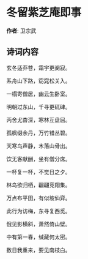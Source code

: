 # 冬留紫芝庵即事

**作者**: 卫宗武

## 诗词内容

玄冬适莽苍，霜宇更阒寂。

系舟山下路，窈窕松关入。

一榻寄僧居，幽云生卧室。

明朝过东山，千寻更矹硉。

丙舍尤杳深，寒林互盘屈。

孤枫缀余丹，万竹错丛碧。

天寒鸟声静，木落山骨出。

饮无客献酬，坐有僧分席。

一杯复一杯，不觉日之夕。

林鸟欲归栖，翩翩竞翔集。

万点布平田，有似坡仙弈。

此行为访梅，东寻复西觅。

俄见影横斜，萧然倚山壁。

中有第一春，缄藏何太密。

数日我重来，要见南枝白。

